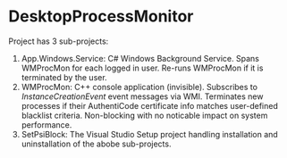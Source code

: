 # DesktopProcessMonitor

Project has 3 sub-projects:
1. App.Windows.Service: C# Windows Background Service. Spans WMProcMon for each logged in user. Re-runs WMProcMon if it is terminated by the user. 
2. WMProcMon: C++ console application (invisible). Subscribes to _InstanceCreationEvent_ event messages via WMI. Terminates new processes if their AuthentiCode certificate info matches user-defined blacklist criteria. Non-blocking with no noticable impact on system performance. 
3. SetPsiBlock: The Visual Studio Setup project handling installation and uninstallation of the abobe sub-projects.

